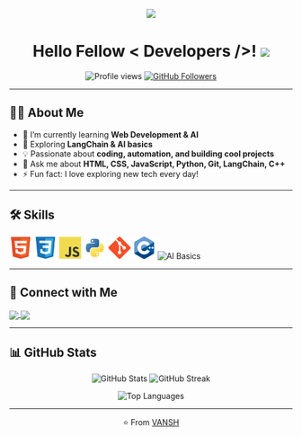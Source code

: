 <p align="center">
  <img width="200" src="https://avatars.githubusercontent.com/u/131522589?v=4&size=64"> 
</p>

<h1 align="center"> Hello Fellow &lt; Developers /&gt;! <img src="https://raw.githubusercontent.com/MartinHeinz/MartinHeinz/master/wave.gif" width="30px"> </h1>

<p align="center">
  <img src="https://komarev.com/ghpvc/?username=Vansh27189&label=Profile%20Views&color=0e75b6&style=flat" alt="Profile views" />
  <a href="https://github.com/Vansh27189?tab=followers">
    <img src="https://img.shields.io/github/followers/Vansh27189?label=Followers&style=social" alt="GitHub Followers" />
  </a>
</p>

---

## 👨‍💻 About Me
- 🔭 I’m currently learning **Web Development & AI**  
- 🌱 Exploring **LangChain & AI basics**  
- 💡 Passionate about **coding, automation, and building cool projects**  
- 💬 Ask me about **HTML, CSS, JavaScript, Python, Git, LangChain, C++**  
- ⚡ Fun fact: I love exploring new tech every day!  

---

## 🛠️ Skills

<p align="left">
  <img src="https://raw.githubusercontent.com/devicons/devicon/master/icons/html5/html5-original.svg" alt="HTML5" width="40"/> 
  <img src="https://raw.githubusercontent.com/devicons/devicon/master/icons/css3/css3-original.svg" alt="CSS3" width="40"/> 
  <img src="https://raw.githubusercontent.com/devicons/devicon/master/icons/javascript/javascript-original.svg" alt="JavaScript" width="40"/> 
  <img src="https://raw.githubusercontent.com/devicons/devicon/master/icons/python/python-original.svg" alt="Python" width="40"/> 
  <img src="https://raw.githubusercontent.com/devicons/devicon/master/icons/git/git-original.svg" alt="Git" width="40"/> 
  <img src="https://raw.githubusercontent.com/devicons/devicon/master/icons/cplusplus/cplusplus-original.svg" alt="C++" width="40"/> 
  <img src="https://raw.githubusercontent.com/hwchase17/langchain/master/docs/static/img/favicon.ico" alt="AI Basics" width="40"/> 

</p>

---

## 🤝 Connect with Me  
<p>
  <a href="www.linkedin.com/in/vansh-dhamija-9683521b7">
    <img align="center" src="https://raw.githubusercontent.com/rahulbanerjee26/githubAboutMeGenerator/main/icons/linked-in-alt.svg" width="40" />
  </a> 
  <a href="https://github.com/Vansh27189">
    <img align="center" src="https://raw.githubusercontent.com/rahulbanerjee26/githubAboutMeGenerator/main/icons/github.svg" width="40" />
  </a> 
</p>

---

## 📊 GitHub Stats
<p align="center">
  <img src="https://github-readme-stats.vercel.app/api?username=Vansh27189&show_icons=true&theme=tokyonight" alt="GitHub Stats" height="160"/>
  <img src="https://github-readme-streak-stats.herokuapp.com/?user=Vansh27189&theme=tokyonight" alt="GitHub Streak" height="160"/>
</p>

<p align="center">
  <img src="https://github-readme-stats.vercel.app/api/top-langs/?username=Vansh27189&layout=compact&theme=tokyonight" alt="Top Languages" height="160"/>
</p>

---

<p align="center">⭐️ From <a href="https://github.com/Vansh27189">VANSH</a></p>
